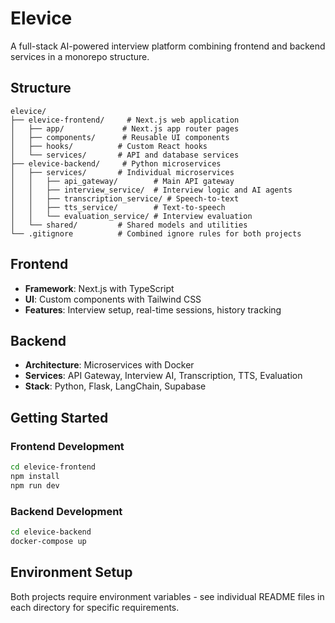 # Elevice

A full-stack AI-powered interview platform combining frontend and backend services in a monorepo structure.

## Structure

```
elevice/
├── elevice-frontend/     # Next.js web application
│   ├── app/             # Next.js app router pages
│   ├── components/      # Reusable UI components
│   ├── hooks/          # Custom React hooks
│   └── services/       # API and database services
├── elevice-backend/     # Python microservices
│   ├── services/       # Individual microservices
│   │   ├── api_gateway/        # Main API gateway
│   │   ├── interview_service/  # Interview logic and AI agents
│   │   ├── transcription_service/ # Speech-to-text
│   │   ├── tts_service/        # Text-to-speech
│   │   └── evaluation_service/ # Interview evaluation
│   └── shared/         # Shared models and utilities
└── .gitignore          # Combined ignore rules for both projects
```

## Frontend
- **Framework**: Next.js with TypeScript
- **UI**: Custom components with Tailwind CSS
- **Features**: Interview setup, real-time sessions, history tracking

## Backend
- **Architecture**: Microservices with Docker
- **Services**: API Gateway, Interview AI, Transcription, TTS, Evaluation
- **Stack**: Python, Flask, LangChain, Supabase

## Getting Started

### Frontend Development
```bash
cd elevice-frontend
npm install
npm run dev
```

### Backend Development
```bash
cd elevice-backend
docker-compose up
```

## Environment Setup
Both projects require environment variables - see individual README files in each directory for specific requirements.